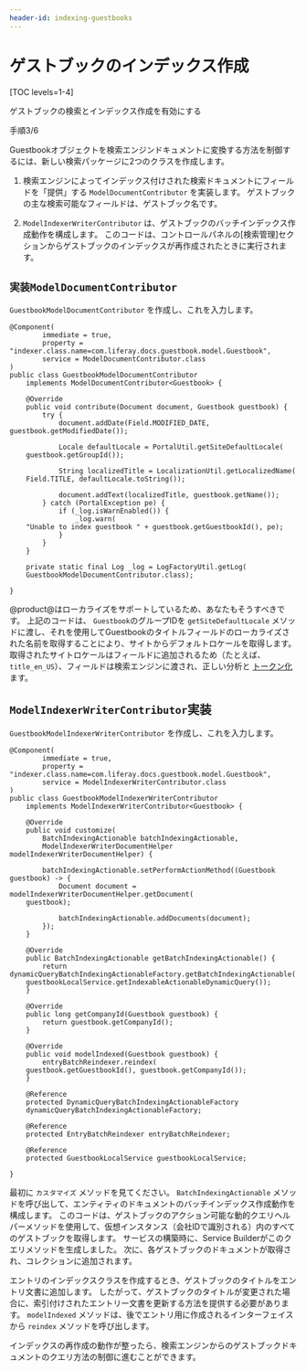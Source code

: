```yaml
---
header-id: indexing-guestbooks
---
```


# ゲストブックのインデックス作成

[TOC levels=1-4]

<div class="learn-path-step row">
    <p id="stepTitle">ゲストブックの検索とインデックス作成を有効にする</p><p>手順3/6</p>
</div>

Guestbookオブジェクトを検索エンジンドキュメントに変換する方法を制御するには、新しい検索パッケージに2つのクラスを作成します。

1.  検索エンジンによってインデックス付けされた検索ドキュメントにフィールドを「提供」する `ModelDocumentContributor` を実装します。 ゲストブックの主な検索可能なフィールドは、ゲストブック名です。

2.  `ModelIndexerWriterContributor` は、ゲストブックのバッチインデックス作成動作を構成します。 このコードは、コントロールパネルの[検索管理]セクションからゲストブックのインデックスが再作成されたときに実行されます。

## `実装ModelDocumentContributor`

`GuestbookModelDocumentContributor` を作成し、これを入力します。

    @Component(
            immediate = true,
            property = "indexer.class.name=com.liferay.docs.guestbook.model.Guestbook",
            service = ModelDocumentContributor.class
    )
    public class GuestbookModelDocumentContributor
        implements ModelDocumentContributor<Guestbook> {
    
        @Override
        public void contribute(Document document, Guestbook guestbook) {
            try {
                document.addDate(Field.MODIFIED_DATE, guestbook.getModifiedDate());
    
                Locale defaultLocale = PortalUtil.getSiteDefaultLocale(
        guestbook.getGroupId());
    
                String localizedTitle = LocalizationUtil.getLocalizedName(
        Field.TITLE, defaultLocale.toString());
    
                document.addText(localizedTitle, guestbook.getName());
            } catch (PortalException pe) {
                if (_log.isWarnEnabled()) {
                    _log.warn(
        "Unable to index guestbook " + guestbook.getGuestbookId(), pe);
                }
            }
        }
    
        private static final Log _log = LogFactoryUtil.getLog(
        GuestbookModelDocumentContributor.class);
    
    }

@product@はローカライズをサポートしているため、あなたもそうすべきです。 上記のコードは、 `Guestbook`のグループIDを `getSiteDefaultLocale` メソッドに渡し、それを使用してGuestbookのタイトルフィールドのローカライズされた名前を取得することにより、サイトからデフォルトロケールを取得します。 取得されたサイトロケールはフィールドに追加されるため（たとえば、 `title_en_US`）、フィールドは検索エンジンに渡され、正しい分析と [トークン化](https://www.elastic.co/guide/en/elasticsearch/reference/2.4/analysis-tokenizers.html)ます。

## `ModelIndexerWriterContributor`実装

`GuestbookModelIndexerWriterContributor` を作成し、これを入力します。

    @Component(
            immediate = true,
            property = "indexer.class.name=com.liferay.docs.guestbook.model.Guestbook",
            service = ModelIndexerWriterContributor.class
    )
    public class GuestbookModelIndexerWriterContributor
        implements ModelIndexerWriterContributor<Guestbook> {
    
        @Override
        public void customize(
            BatchIndexingActionable batchIndexingActionable,
            ModelIndexerWriterDocumentHelper modelIndexerWriterDocumentHelper) {
    
            batchIndexingActionable.setPerformActionMethod((Guestbook guestbook) -> {
                Document document = modelIndexerWriterDocumentHelper.getDocument(
        guestbook);
    
                batchIndexingActionable.addDocuments(document);
            });
        }
    
        @Override
        public BatchIndexingActionable getBatchIndexingActionable() {
            return dynamicQueryBatchIndexingActionableFactory.getBatchIndexingActionable(
        guestbookLocalService.getIndexableActionableDynamicQuery());
        }
    
        @Override
        public long getCompanyId(Guestbook guestbook) {
            return guestbook.getCompanyId();
        }
    
        @Override
        public void modelIndexed(Guestbook guestbook) {
            entryBatchReindexer.reindex(
        guestbook.getGuestbookId(), guestbook.getCompanyId());
        }
    
        @Reference
        protected DynamicQueryBatchIndexingActionableFactory
        dynamicQueryBatchIndexingActionableFactory;
    
        @Reference
        protected EntryBatchReindexer entryBatchReindexer;
    
        @Reference
        protected GuestbookLocalService guestbookLocalService;
    
    }

最初に `カスタマイズ` メソッドを見てください。 `BatchIndexingActionable` メソッドを呼び出して、エンティティのドキュメントのバッチインデックス作成動作を構成します。 このコードは、ゲストブックのアクション可能な動的クエリヘルパーメソッドを使用して、仮想インスタンス（会社IDで識別される）内のすべてのゲストブックを取得します。 サービスの構築時に、Service Builderがこのクエリメソッドを生成しました。 次に、各ゲストブックのドキュメントが取得され、コレクションに追加されます。

エントリのインデックスクラスを作成するとき、ゲストブックのタイトルをエントリ文書に追加します。 したがって、ゲストブックのタイトルが変更された場合に、索引付けされたエントリー文書を更新する方法を提供する必要があります。 `modelIndexed` メソッドは、後でエントリ用に作成されるインターフェイスから `reindex` メソッドを呼び出します。

インデックスの再作成の動作が整ったら、検索エンジンからのゲストブックドキュメントのクエリ方法の制御に進むことができます。

